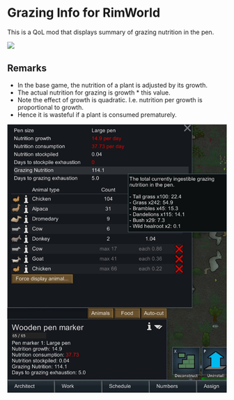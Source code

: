 # Grazing Info for RimWorld


This is a QoL mod that displays summary of grazing nutrition in the pen.

[<img src="https://i.imgur.com/N8E4pyP.png" height="50">](https://steamcommunity.com/workshop/filedetails/?id=2729671309)


## Remarks

- In the base game, the nutrition of a plant is adjusted by its growth.
- The actual nutrition for grazing is growth * this value.
- Note the effect of growth is quadratic. I.e. nutrition per growth is proportional to growth.
- Hence it is wasteful if a plant is consumed prematurely.

![](./About/Preview.png)
